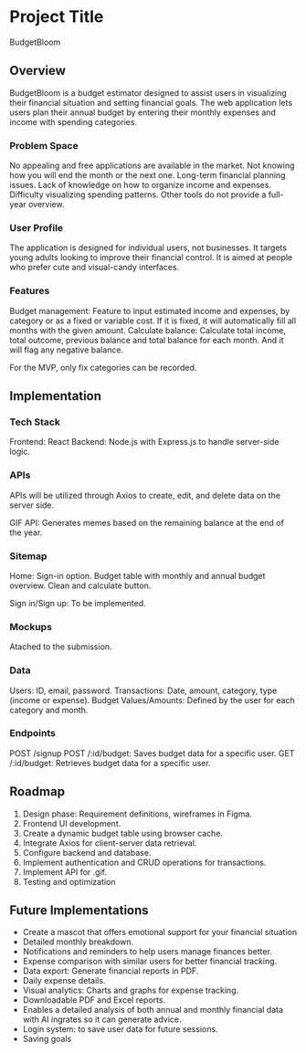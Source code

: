 # Project Title

BudgetBloom

## Overview

BudgetBloom is a budget estimator designed to assist users in visualizing their financial situation and setting financial goals. The web application lets users plan their annual budget by entering their monthly expenses and income with spending categories.

### Problem Space

No appealing and free applications are available in the market.
Not knowing how you will end the month or the next one.
Long-term financial planning issues.
Lack of knowledge on how to organize income and expenses.
Difficulty visualizing spending patterns.
Other tools do not provide a full-year overview.

### User Profile

The application is designed for individual users, not businesses.
It targets young adults looking to improve their financial control.
It is aimed at people who prefer cute and visual-candy interfaces.

### Features

Budget management: Feature to input estimated income and expenses, by category or as a fixed or variable cost. If it is fixed, it will automatically fill all months with the given amount.
Calculate balance: Calculate total income, total outcome, previous balance and total balance for each month. And it will flag any negative balance.

For the MVP, only fix categories can be recorded.

## Implementation

### Tech Stack

Frontend: React 
Backend: Node.js with Express.js to handle server-side logic.

### APIs

APIs will be utilized through Axios to create, edit, and delete data on the server side.

GIF API: Generates memes based on the remaining balance at the end of the year.

### Sitemap

Home:
    Sign-in option.
    Budget table with monthly and annual budget overview.
    Clean and calculate button.

Sign in/Sign up: To be implemented.

### Mockups

Atached to the submission.

### Data

Users: ID, email, password.
Transactions: Date, amount, category, type (income or expense).
Budget Values/Amounts: Defined by the user for each category and month.

### Endpoints

POST /signup
POST /:id/budget: Saves budget data for a specific user.
GET /:id/budget: Retrieves budget data for a specific user.


## Roadmap

1. Design phase: Requirement definitions, wireframes in Figma.
2. Frontend UI development.
3. Create a dynamic budget table using browser cache.
4. Integrate Axios for client-server data retrieval.
5. Configure backend and database.
6. Implement authentication and CRUD operations for transactions.
7. Implement API for .gif.
8. Testing and optimization

## Future Implementations

- Create a mascot that offers emotional support for your financial situation
- Detailed monthly breakdown.
- Notifications and reminders to help users manage finances better.
- Expense comparison with similar users for better financial tracking.
- Data export: Generate financial reports in PDF.
- Daily expense details.
- Visual analytics: Charts and graphs for expense tracking.
- Downloadable PDF and Excel reports.
- Enables a detailed analysis of both annual and monthly financial data with AI ingrates so it can generate advice.
- Login system: to save user data for future sessions.
- Saving goals 
